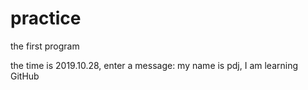 # practice
the first program

the time is 2019.10.28, enter a message: my name is pdj, I am learning GitHub
